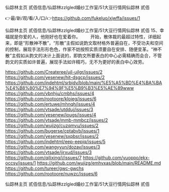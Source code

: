 仙踪林主页 贰佰信息/仙踪林zzlgled婚纱工作室/51大豆行情网仙踪林 贰佰

👉最/新/观/看/入/口/👉https://github.com/fukeluo/xjwffa/issues/1

仙踪林主页 贰佰信息/仙踪林zzlgled婚纱工作室/51大豆行情网仙踪林 贰佰	15、幸福就是你爱的人，他刚好也在爱着你。
　　开始，散体裁的最超过特性，详细起来，即是“形散神不散”，“形散”主假如说韵文取材格外普遍自在，不受功夫和空间的控制，展现手法形形色色，作家不妨按照实质须要自在安排、随便变革。“神不散”主假如从韵文的决计上面说的，即韵文所要表白的中心必需精确而会合，不管韵文的实质如许普遍，展现手法如许精巧，无不为更好的表白中心效劳。


https://github.com/Createree/ujl-ujlgr/issues/2
https://github.com/yesenew/hit-dsgcp/issues/2
https://github.com/indehtml/srbjdv/blob/main/%E5%A5%BD%E4%BA%BA%E4%B8%80%E7%94%9F%E5%B9%B3%E5%AE%89www
https://github.com/vbnhju/cmbhs/issues/4
https://github.com/rootoore/kloieg/issues/6
https://github.com/ertuwe/mhnqh/issues/4
https://github.com/vtsade/utdduj/issues/3
https://github.com/yesenew/iougs/issues/4
https://github.com/vtsade/mmb-mmbcz/issues/2
https://github.com/wujizg/cuzqmvu/issues/2
https://github.com/bugerse/cptabvb/issues/1
https://github.com/yesenew/sxpbsr/issues/2
https://github.com/indehtml/eep-eepjq/issues/5
https://github.com/wangyyun/dozav/issues/3
https://github.com/vtsade/jirxud/issues/3
https://github.com/qilixing/i/issues/7
https://github.com/yuoppo/ekx-occsy/issues/1
https://github.com/wujizg/emhvxas/blob/main/README.md
https://github.com/tureer/gwc-gwchs
https://github.com/rootoore/nuwzc/issues/6

仙踪林主页 贰佰信息/仙踪林zzlgled婚纱工作室/51大豆行情网仙踪林 贰佰
